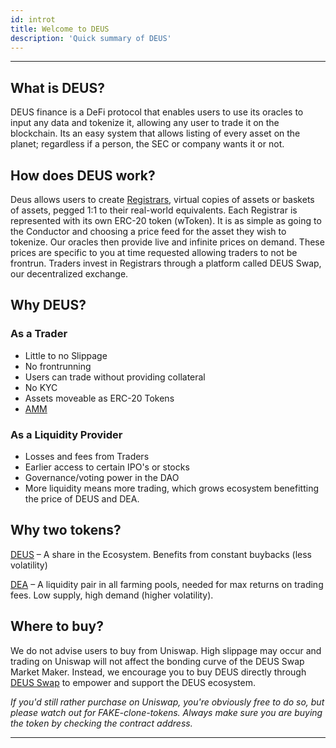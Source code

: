 ```yaml
---
id: introt
title: Welcome to DEUS
description: 'Quick summary of DEUS'
---
```


___

## What is DEUS?

DEUS finance is a DeFi protocol that enables users to use its oracles to input any data and tokenize it, allowing any user to trade it on the blockchain. Its an easy system that allows listing of every asset on the planet; regardless if a person, the SEC or company wants it or not.


## How does DEUS work?

Deus allows users to create [Registrars](registrar), virtual copies of assets or baskets of assets, pegged 1:1 to their real-world equivalents. Each Registrar is represented with its own ERC-20 token (wToken). It is as simple as going to the Conductor and choosing a price feed for the asset they wish to tokenize. Our oracles then provide live and infinite prices on demand. These prices are specific to you at time requested allowing traders to not be frontrun. Traders invest in Registrars through a platform called DEUS Swap, our decentralized exchange.


## Why DEUS?

### As a Trader
- Little to no Slippage
- No frontrunning
- Users can trade without providing collateral
- No KYC
- Assets moveable as ERC-20 Tokens
- [AMM](amm)

### As a Liquidity Provider
- Losses and fees from Traders
- Earlier access to certain IPO's or stocks
- Governance/voting power in the DAO
- More liquidity means more trading, which grows ecosystem benefitting the price of DEUS and DEA.


## Why two tokens?

[DEUS](deus.md) – A share in the Ecosystem. Benefits from constant buybacks (less volatility)

<script src="https://widgets.coingecko.com/coingecko-coin-ticker-widget.js"></script>
<coingecko-coin-ticker-widget  coin-id="deus-finance" currency="usd" locale="en" width="0" background-color="#ffffff00"></coingecko-coin-ticker-widget>


[DEA](dea) – A liquidity pair in all farming pools, needed for max returns on trading fees. Low supply, high demand (higher volatility).

<coingecko-coin-ticker-widget  coin-id="dea" currency="usd" locale="en" width="0" background-color="#ffffff00"></coingecko-coin-ticker-widget>


## Where to buy? 
We do not advise users to buy from Uniswap. High slippage may occur and trading on Uniswap will not affect the bonding curve of the DEUS Swap Market Maker. Instead, we encourage you to buy DEUS directly through [DEUS Swap](https://app.deus.finance/swap) to empower and support the DEUS ecosystem. 

*If you'd still rather purchase on Uniswap, you're obviously free to do so, but please watch out for FAKE-clone-tokens. Always make sure you are buying the token by checking the contract address.*






___

